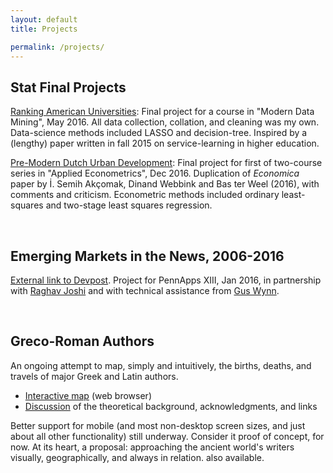 ```yaml
---
layout: default
title: Projects

permalink: /projects/
---
```


## Stat Final Projects

[Ranking American Universities](/projects/stat471final): Final project for a course in "Modern Data Mining", May 2016. All data collection, collation, and cleaning was my own. Data-science methods included LASSO and decision-tree. Inspired by a (lengthy) paper written in fall 2015 on service-learning in higher education.

[Pre-Modern Dutch Urban Development](/projects/stat520final): Final project for first of two-course series in "Applied Econometrics", Dec 2016. Duplication of *Economica* paper by İ. Semih Akçomak, Dinand Webbink and Bas ter Weel (2016), with comments and criticism. Econometric methods included ordinary least-squares and two-stage least squares regression.
<div>&nbsp;</div>

## Emerging Markets in the News, 2006-2016
[External link to Devpost](http://devpost.com/software/emerging-markets-in-the-news-2006-2016). Project for PennApps XIII, Jan 2016, in partnership with [Raghav Joshi](https://raghavjoshi.firebaseapp.com/) and with technical assistance from [Gus Wynn](http://guswynn.github.io/).
<div>&nbsp;</div>

## Greco-Roman Authors
An ongoing attempt to map, simply and intuitively, the births, deaths, and travels of major Greek and Latin authors.  
* [Interactive map](/projects/greco-roman-authors/interactive-map.html) (web browser)
* [Discussion](/projects/greco-roman-authors/background.html) of the theoretical background, acknowledgments, and links

Better support for mobile (and most non-desktop screen sizes, and just about all other functionality) still underway. Consider it proof of concept, for now. At its heart, a proposal: approaching the ancient world's writers visually, geographically, and always in relation.  also available.
